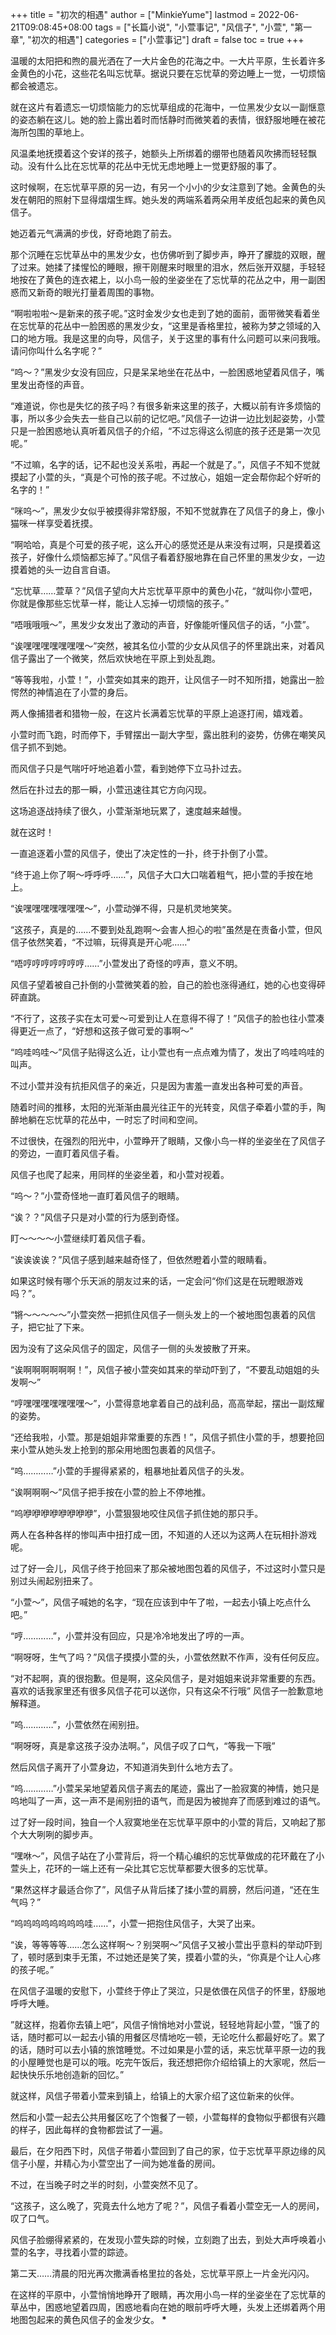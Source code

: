 +++
title = "初次的相遇"
author = ["MinkieYume"]
lastmod = 2022-06-21T09:08:45+08:00
tags = ["长篇小说", "小萱事记", "风信子", "小萱", "第一章", "初次的相遇"]
categories = ["小萱事记"]
draft = false
toc = true
+++

温暖的太阳把和煦的晨光洒在了一大片金色的花海之中。一大片平原，生长着许多金黄色的小花，这些花名叫忘忧草。据说只要在忘忧草的旁边睡上一觉，一切烦恼都会被遗忘。

就在这片有着遗忘一切烦恼能力的忘忧草组成的花海中，一位黑发少女以一副惬意的姿态躺在这儿。她的脸上露出着时而恬静时而微笑着的表情，很舒服地睡在被花海所包围的草地上。

风温柔地抚摸着这个安详的孩子，她额头上所绑着的绷带也随着风吹拂而轻轻飘动。没有什么比在忘忧草的花丛中无忧无虑地睡上一觉更舒服的事了。

这时候啊，在忘忧草平原的另一边，有另一个小小的少女注意到了她。金黄色的头发在朝阳的照射下显得熠熠生辉。她头发的两端系着两朵用羊皮纸包起来的黄色风信子。

她迈着元气满满的步伐，好奇地跑了前去。

那个沉睡在忘忧草丛中的黑发少女，也仿佛听到了脚步声，睁开了朦胧的双眼，醒了过来。她揉了揉惺忪的睡眼，擦干刚醒来时眼里的泪水，然后张开双腿，手轻轻地按在了黄色的连衣裙上，以小鸟一般的坐姿坐在了忘忧草的花丛之中，用一副困惑而又新奇的眼光打量着周围的事物。

“啊啦啦啦～是新来的孩子呢。”这时金发少女也走到了她的面前，面带微笑看着坐在忘忧草的花丛中一脸困惑的黑发少女，“这里是香格里拉，被称为梦之领域的入口的地方哦。我是这里的向导，风信子，关于这里的事有什么问题可以来问我哦。请问你叫什么名字呢？”

“呜～？”黑发少女没有回应，只是呆呆地坐在花丛中，一脸困惑地望着风信子，嘴里发出奇怪的声音。

“难道说，你也是失忆的孩子吗？有很多新来这里的孩子，大概以前有许多烦恼的事，所以多少会失去一些自己以前的记忆吧。”风信子一边讲一边比划起姿势，小萱只是一脸困惑地认真听着风信子的介绍，“不过忘得这么彻底的孩子还是第一次见呢。”

“不过嘛，名字的话，记不起也没关系啦，再起一个就是了。”，风信子不知不觉就摸起了小萱的头，“真是个可怜的孩子呢。不过放心，姐姐一定会帮你起个好听的名字的！”

“咪呜～”，黑发少女似乎被摸得非常舒服，不知不觉就靠在了风信子的身上，像小猫咪一样享受着抚摸。

“啊哈哈，真是个可爱的孩子呢，这么开心的感觉还是从来没有过啊，只是摸着这孩子，好像什么烦恼都忘掉了。”风信子看着舒服地靠在自己怀里的黑发少女，一边摸着她的头一边自言自语。

“忘忧草……萱草？”风信子望向大片忘忧草平原中的黄色小花，“就叫你小萱吧，你就是像那些忘忧草一样，能让人忘掉一切烦恼的孩子。”

“唔哦哦哦～”，黑发少女发出了激动的声音，好像能听懂风信子的话，“小萱”。

“诶嘿嘿嘿嘿嘿嘿嘿～”突然，被其名位小萱的少女从风信子的怀里跳出来，对着风信子露出了一个微笑，然后欢快地在平原上到处乱跑。

“等等我啦，小萱！”，小萱突如其来的跑开，让风信子一时不知所措，她露出一脸愕然的神情追在了小萱的身后。

两人像捕猎者和猎物一般，在这片长满着忘忧草的平原上追逐打闹，嬉戏着。

小萱时而飞跑，时而停下，手臂摆出一副大字型，露出胜利的姿势，仿佛在嘲笑风信子抓不到她。

而风信子只是气喘吁吁地追着小萱，看到她停下立马扑过去。

然后在扑过去的那一瞬，小萱迅速往其它方向闪现。

这场追逐战持续了很久，小萱渐渐地玩累了，速度越来越慢。

就在这时！

一直追逐着小萱的风信子，使出了决定性的一扑，终于扑倒了小萱。

“终于追上你了啊～呼呼呼……”，风信子大口大口喘着粗气，把小萱的手按在地上。

“诶嘿嘿嘿嘿嘿嘿嘿～”，小萱动弹不得，只是机灵地笑笑。

“这孩子，真是的……不要到处乱跑啊～会害人担心的啦”虽然是在责备小萱，但风信子依然笑着，“不过嘛，玩得真是开心呢……”

“唔哼哼哼哼哼哼哼……”小萱发出了奇怪的哼声，意义不明。

风信子望着被自己扑倒的小萱微笑着的脸，自己的脸也涨得通红，她的心也变得砰砰直跳。

“不行了，这孩子实在太可爱～可爱到让人在意得不得了！”风信子的脸也往小萱凑得更近一点了，“好想和这孩子做可爱的事啊～”

“呜哇呜哇～”风信子贴得这么近，让小萱也有一点点难为情了，发出了呜哇呜哇的叫声。

不过小萱并没有抗拒风信子的亲近，只是因为害羞一直发出各种可爱的声音。

随着时间的推移，太阳的光渐渐由晨光往正午的光转变，风信子牵着小萱的手，陶醉地躺在忘忧草的花丛中，一时忘了时间和空间。

不过很快，在强烈的阳光中，小萱睁开了眼睛，又像小鸟一样的坐姿坐在了风信子的旁边，一直盯着风信子看。

风信子也爬了起来，用同样的坐姿坐着，和小萱对视着。

“呜～？”小萱奇怪地一直盯着风信子的眼睛。

“诶？？”风信子只是对小萱的行为感到奇怪。

盯～～～～小萱继续盯着风信子看。

“诶诶诶诶？”风信子感到越来越奇怪了，但依然瞪着小萱的眼睛看。

如果这时候有哪个乐天派的朋友过来的话，一定会问“你们这是在玩瞪眼游戏吗？”。

“锵～～～～～”小萱突然一把抓住风信子一侧头发上的一个被地图包裹着的风信子，把它扯了下来。

因为没有了这朵风信子的固定，风信子一侧的头发披散了开来。

“诶啊啊啊啊啊啊！”，风信子被小萱突如其来的举动吓到了，“不要乱动姐姐的头发啊～”

“哼嘿嘿嘿嘿嘿嘿嘿～”，小萱得意地拿着自己的战利品，高高举起，摆出一副炫耀的姿势。

“还给我啦，小萱。那是姐姐非常重要的东西！”，风信子抓住小萱的手，想要抢回来小萱从她头发上抢到的那朵用地图包裹着的风信子。

“呜…………”小萱的手握得紧紧的，粗暴地扯着风信子的头发。

“诶啊啊啊～”风信子把手按在小萱的脸上不停地推。

“呜咿咿咿咿咿咿咿咿”，小萱狠狠地咬住风信子抓住她的那只手。

两人在各种各样的惨叫声中扭打成一团，不知道的人还以为这两人在玩相扑游戏呢。

过了好一会儿，风信子终于抢回来了那朵被地图包着的风信子，不过这时小萱只是别过头闹起别扭来了。

“小萱～”，风信子喊她的名字，“现在应该到中午了啦，一起去小镇上吃点什么吧。”

“哼…………”，小萱并没有回应，只是冷冷地发出了哼的一声。

“啊呀呀，生气了吗？”风信子摸摸小萱的头，小萱依然默不作声，没有任何反应。

“对不起啊，真的很抱歉。但是啊，这朵风信子，是对姐姐来说非常重要的东西。喜欢的话我家里还有很多风信子花可以送你，只有这朵不行哦” 风信子一脸歉意地解释道。

“呜…………”，小萱依然在闹别扭。

“啊呀呀，真是拿这孩子没办法啊。”，风信子叹了口气，“等我一下哦”

然后风信子离开了小萱身边，不知道消失到什么地方去了。

“呜…………”小萱呆呆地望着风信子离去的尾迹，露出了一脸寂寞的神情，她只是呜地叫了一声，这一声不是闹别扭的语气，而是因为被抛弃了而感到难过的语气。

过了好一段时间，独自一个人寂寞地坐在忘忧草平原中的小萱的背后，又响起了那个大大咧咧的脚步声。

“嘿咻～”，风信子站在了小萱背后，将一个精心编织的忘忧草做成的花环戴在了小萱头上，花环的一端上还有一朵比其它忘忧草都要大很多的忘忧草。

“果然这样才最适合你了”，风信子从背后揉了揉小萱的肩膀，然后问道，“还在生气吗？”

“呜呜呜呜呜呜呜呜哇……”，小萱一把抱住风信子，大哭了出来。

“诶，等等等等……怎么这样啊～？别哭啊～”风信子又被小萱出乎意料的举动吓到了，顿时感到束手无策，不过她还是笑了笑，摸着小萱的头，“你真是个让人心疼的孩子呢。”

在风信子温暖的安慰下，小萱终于停止了哭泣，只是依偎在风信子的怀里，舒服地呼呼大睡。

”就这样，抱着你去镇上吧“，风信子悄悄地对小萱说，轻轻地背起小萱，“饿了的话，随时都可以一起去小镇的用餐区尽情地吃一顿，无论吃什么都最好吃了。累了的话，随时可以去小镇的旅馆睡觉。不过如果是小萱的话，来忘忧草平原一边的我的小屋睡觉也是可以的哦。吃完午饭后，我还想把你介绍给镇上的大家呢，然后一起快快乐乐地创造新的回忆。”

就这样，风信子带着小萱来到镇上，给镇上的大家介绍了这位新来的伙伴。

然后和小萱一起去公共用餐区吃了个饱餐了一顿，小萱每样的食物似乎都很有兴趣的样子，因此每样的食物都尝试了一遍。

最后，在夕阳西下时，风信子带着小萱回到了自己的家，位于忘忧草平原边缘的风信子小屋，并精心为小萱空出了一间为她准备的房间。

不过，在当晚子时之半的时刻，小萱突然不见了。

“这孩子，这么晚了，究竟去什么地方了呢？”，风信子看着小萱空无一人的房间，叹了口气。

风信子脸绷得紧紧的，在发现小萱失踪的时候，立刻跑了出去，到处大声呼唤着小萱的名字，寻找着小萱的踪迹。

第二天……清晨的阳光再次撒满香格里拉的各处，忘忧草平原上一片金光闪闪。

在这样的平原中，小萱悄悄地睁开了眼睛，再次用小鸟一样的坐姿坐在了忘忧草的草丛中，困惑地望着四周，困惑地看向在她的眼前呼呼大睡，头发上还绑着两个用地图包起来的黄色风信子的金发少女。
**\***
